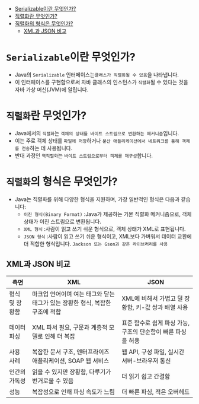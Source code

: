 <!-- TOC -->

* [Serializable이란 무엇인가?](#serializable이란-무엇인가)
* [직렬화란 무엇인가?](#직렬화란-무엇인가)
* [직렬화의 형식은 무엇인가?](#직렬화의-형식은-무엇인가)
  * [XML과 JSON 비교](#xml과-json-비교)

<!-- TOC -->

# `Serializable`이란 무엇인가?

- Java의 `Serializable` 인터페이스는`클래스가 직렬화될 수 있음`을 나타냅니다.
- 이 인터페이스를 구현함으로써 자바 클래스의 인스턴스가 `직렬화`될 수 있다는 것을 자바 가상 머신(JVM)에 알립니다.

# `직렬화`란 무엇인가?

- Java에서의 `직렬화`는 `객체의 상태를 바이트 스트림으로 변환하는 메커니즘`입니다.
- 이는 주로 객체 상태를 `파일에 저장`하거나 `분산 애플리케이션에서 네트워크를 통해 객체를 전송`하는 데 사용됩니다.
- 반대 과정인 `역직렬화`는 `바이트 스트림으로부터 객체를 재구성`합니다.

# `직렬화`의 형식은 무엇인가?

- Java는 직렬화를 위해 다양한 형식을 지원하며, 가장 일반적인 형식은 다음과 같습니다:
  - `이진 형식(Binary Format)` :Java가 제공하는 기본 직렬화 메커니즘으로, 객체 상태가 이진 스트림으로 변환됩니다.
  - `XML 형식` :사람이 읽고 쓰기 쉬운 형식으로, 객체 상태가 XML로 표현됩니다.
  - `JSON 형식` :사람이 읽고 쓰기 쉬운 형식이고, XML보다 가벼워서 데이터 교환에 더 적합한 형식입니다. `Jackson 또는 Gson과 같은 라이브러리를 사용`

## XML과 JSON 비교

| 측면       | XML                                          | JSON                                |
|----------|----------------------------------------------|-------------------------------------|
| 형식 및 장황함 | 마크업 언어이며 여는 태그와 닫는 태그가 있는 장황한 형식, 복잡한 구조에 적합 | XML에 비해서 가볍고 덜 장황함, 키-값 쌍과 배열 사용    |
| 데이터 파싱   | XML 파서 필요, 구문과 계층적 모델로 인해 더 복잡               | 표준 함수로 쉽게 파싱 가능, 구조의 단순함이 빠른 파싱을 허용 |
| 사용 사례    | 복잡한 문서 구조, 엔터프라이즈 애플리케이션, SOAP 웹 서비스         | 웹 API, 구성 파일, 실시간 서버-브라우저 통신        |
| 인간의 가독성  | 읽을 수 있지만 장황함, 다루기가 번거로울 수 있음                 | 더 읽기 쉽고 간결함                         |
| 성능       | 복잡성으로 인해 파싱 속도가 느림                           | 더 빠른 파싱, 적은 오버헤드                    |

